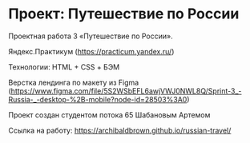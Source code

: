 # Проект: Путешествие по России

Проектная работа 3 «Путешествие по России».

Яндекс.Практикум (https://practicum.yandex.ru/)

Технологии: HTML + CSS + БЭМ

Верстка лендинга по макету из Figma (https://www.figma.com/file/5S2WSbEFL6awjVWJ0NWL8Q/Sprint-3_-Russia-_-desktop-%2B-mobile?node-id=28503%3A0)

Проект создан студентом потока 65 Шабановым Артемом

Ссылка на работу: https://archibaldbrown.github.io/russian-travel/
